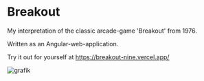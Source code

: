 # Breakout

My interpretation of the classic arcade-game 'Breakout' from 1976.

Written as an Angular-web-application.

Try it out for yourself at https://breakout-nine.vercel.app/

![grafik](https://user-images.githubusercontent.com/39116025/174063829-8f24cca6-0a28-45cb-93c0-7692b320eb91.png)
